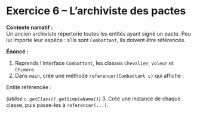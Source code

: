 # Exercice 6 – L’archiviste des pactes

**Contexte narratif :**  
Un ancien archiviste répertorie toutes les entités ayant signé un pacte. Peu lui importe leur espèce : s’ils sont `Combattant`, ils doivent être référencés.

**Énoncé :**  
1. Reprends l’interface `Combattant`, les classes `Chevalier`, `Voleur` et `Chimere`.  
2. Dans `main`, crée une méthode `referencer(Combattant c)` qui affiche :

Entité référencée : <nom de la classe>

*(utilise `c.getClass().getSimpleName()`)*
3. Crée une instance de chaque classe, puis passe-les à `referencer(...)`.



